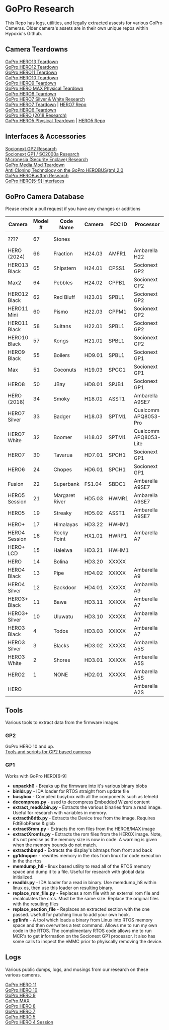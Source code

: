 # GoPro Research

This Repo has logs, utilities, and legally extracted assests for various GoPro Cameras. Older camera's assets are in their own unique repos within Hypoxic's Github.

## Camera Teardowns 
[GoPro HERO13 Teardown](https://gethypoxic.com/blogs/technical/gopro-hero13-black-teardown)   
[GoPro HERO12 Teardown](https://gethypoxic.com/blogs/technical/gopro-hero12-teardown-gopro-max2-sneak-peak)   
[GoPro HERO11 Teardown](https://gethypoxic.com/blogs/technical/gopro-hero11-teardown)   
[GoPro HERO10 Teardown](https://gethypoxic.com/blogs/technical/gopro-hero10-teardown)   
[GoPro HERO9 Teardown](https://gethypoxic.com/blogs/technical/gopro-hero9-teardown)   
[GoPro HERO MAX Physical Teardown](https://gethypoxic.com/blogs/technical/gopro-max-teardown)  
[GoPro HERO8 Teardown](https://gethypoxic.com/blogs/technical/gopro-hero8-teardown)    
[GoPro HERO7 Silver & White Research](https://gethypoxic.com/blogs/technical/gopro-hero7-silver-gopro-hero7-white-research)  
[GoPro HERO7 Teardown](https://gethypoxic.com/blogs/technical/gopro-hero7-teardown) | [HERO7 Repo](https://github.com/hypoxic/gopro-HERO7)  
[GoPro HERO6 Teardown](https://gethypoxic.com/blogs/technical/gopro-hero6-teardown-preliminary)  
[GoPro HERO (2018 Research)](https://gethypoxic.com/blogs/technical/latest-gopro-hero-is-actually-a-gopro-hero5)  
[GoPro HERO5 Physical Teardown](https://gethypoxic.com/blogs/technical/gopro-hero5-tear-down-and-software-study) | [HERO5 Repo](https://github.com/hypoxic/hero5)

## Interfaces & Accessories
[Socionext GP2 Research](https://gethypoxic.com/blogs/technical/socionext-gopro-gp2-research)   
[Socionext GP1 / SC2000a Research](https://gethypoxic.com/blogs/technical/socionext-gp1-sc2000a-study)   
[Micronesia (Security Enclave) Research](https://gethypoxic.com/blogs/technical/a-practical-guide-for-cracking-aes-128-encrypted-firmware-updates)  
[GoPro Media Mod Teardown](https://gethypoxic.com/blogs/technical/gopro-media-mod-teardown)   
[Anti Cloning Technology on the GoPro HEROBUS(tm) 2.0](https://gethypoxic.com/blogs/technical/anti-cloning-technology-on-the-gopro-herobus-2-0?_pos=2&_sid=d65b56eb9&_ss=r)  
[GoPro HEROBus(tm) Research](https://gethypoxic.com/blogs/technical/gopro-herobus-for-gopro-hero5)  
[GoPro HERO\[5-9\] Interfaces](https://gethypoxic.com/blogs/technical/gopro-hero5-interfaces)  

## GoPro Camera Database
Please create a pull request if you have any changes or additions

|Camera       |Model #|Code Name     |Camera|FCC ID|Processor   |Sensor       |Wifi/BT |Notes |
|-------------|-------|--------------|------|------|------------|-------------|--------|--|
|????         |67     |Stones        |      |      |            |             |        |Might be transcoder  |
|HERO (2024)  |66     |Fraction      |H24.03|AMFR1 |Ambarella H22|Sony IMX688? |BCM43456|Chicony Whitelabelled |
|HERO13 Black |65     |Shipstern     |H24.01|CPSS1 |Socionext GP2|Sony IMX677L |BCM4381 |  |
|Max2         |64     |Pebbles       |H24.02|CPPB1 |Socionext GP2|Sony IMX677L |BCM4362 |  |
|HERO12 Black |62     |Red Bluff     |H23.01|SPBL1 |Socionext GP2 |Sony IMX677L |QCA9377 |  |
|HERO11 Mini  |60     |Pismo         |H22.03|CPPM1 |Socionext GP2|Sony IMX677L |QCA9377 |  |
|HERO11 Black |58     |Sultans       |H22.01|SPBL1 |Socionext GP2|Sony IMX677L |QCA9377 |  |
|HERO10 Black |57     |Kongs         |H21.01|SPBL1 |Socionext GP2|Sony IMX677  |QCA9377 |  |
|HERO9 Black  |55     |Boilers       |HD9.01|SPBL1 |Socionext GP1|Sony IMX677  |QCA9377 |  |
|Max          |51     |Coconuts      |H19.03|SPCC1 |Socionext GP1|Sony IMX577  |QCA9377 |  |
|HERO8        |50     |JBay          |HD8.01|SPJB1 |Socionext GP1|Sony IMX277  |QCA9377 |  |
|HERO (2018)  |34     |Smoky         |H18.01|ASST1 |Ambarella A9SE7|Sony IMX117  |QCA9377 |  |
|HERO7 Silver |33     |Badger        |H18.03|SPTM1 |Qualcomm APQ8053-Pro |Sony IMX458  |        |  |
|HERO7 White  |32     |Boomer        |H18.02|SPTM1 |Qualcomm APQ8053-Lite|Sony IMX458  |        |  |
|HERO7        |30     |Tavarua       |HD7.01|SPCH1 |Socionext GP1|Sony IMX277  |QCA9377 |  |
|HERO6        |24     |Chopes        |HD6.01|SPCH1 |Socionext GP1|Sony IMX277  |QCA9377 |  |
|Fusion       |22     |Superbank     |FS1.04|SBDC1 |Ambarella A9SE7|             |QCA9377 |  |
|HERO5 Session|21     |Margaret River|HD5.03|HWMR1 |Ambarella A9SE7|Sony IMX117  |QCA9377 |  |
|HERO5        |19     |Streaky       |HD5.02|ASST1 |Ambarella A9SE7|Sony IMX117  |QCA9377 |  |
|HERO+        |17     |Himalayas     |HD3.22|HWHM1 |            |             |        |  |
|HERO4 Session|16     |Rocky Point   |HX1.01|HWRP1 |Ambarella A7|Sony IMX117  |QCA6134X|  |
|HERO+ LCD    |15     |Haleiwa       |HD3.21|HWHM1 |            |             |        |  |
|HERO         |14     |Bolina        |HD3.20|XXXXX |            |             |        |  |
|HERO4 Black  |13     |Pipe          |HD4.02|XXXXX |Ambarella A9|Sony IMX117  |QCA6134X|  |
|HERO4 Silver |12     |Backdoor      |HD4.01|XXXXX |Ambarella A9|Sony IMX117  |QCA6134X|  |
|HERO3+ Black |11     |Bawa          |HD3.11|XXXXX |Ambarella A7|Sony IMX117  |        |  |
|HERO3+ Silver|10     |Uluwatu       |HD3.10|XXXXX |Ambarella A7|             |        |  |
|HERO3 Black  |4      |Todos         |HD3.03|XXXXX |Ambarella A7|Sony IMX117  |        |  |
|HERO3 Silver |3      |Blacks        |HD3.02|XXXXX |Ambarella A5S|MY9F002      |        |  |
|HERO3 White  |2      |Shores        |HD3.01|XXXXX |Ambarella A5S|MT9P001      |        |  |
|HERO2        |1      |NONE          |HD2.01|XXXXX |Ambarella A5S|MY9F002      |        |  |
|HERO         |       |              |      |      |Ambarella A2S|MT9P006I12STC|        |  |

## Tools 
Various tools to extract data from the firmware images. 

### GP2
GoPro HERO 10 and up.  
[Tools and scripts for GP2 based cameras](tools/GP2/readme.md)

### GP1
Works with GoPro HERO\[6-9\]
*   **unpackh6** - Breaks up the firmware into it's various binary blobs
*   **binldr.py** - IDA loader for RTOS straight from update file
*   **busybox** - Compiled busybox with all the components such as telnetd 
*   **decompress.py** - used to decompress Embedded Wizard content
*   **extract_read8.bin.py** - Extracts the various binaries from a read image. Useful for research with variables in memory. 
*   **extracth8dtb.py** - Extracts the Device tree from the image. Requires FdtBlobParse & glob
*   **extract8rom.py** - Extracts the rom files from the HERO8/MAX image
*   **extractXromfs.py** - Extracts the rom files from the HEROX image. Note, it's not precise as the memory size is now in code. A warning is given when the memory bounds do not match. 
*   **extracthbmpd** - Extracts the display's bitmaps from front and back
*   **gp1dropper** - rewrites memory in the rtos from linux for code execution in the the rtos
*   **memdump_h8** - linux based utility to read all of the RTOS memory space and dump it to a file. Useful for research with global data initialized. 
*   **readldr.py** - IDA loader for a read in binary. Use memdump_h8 within linux os, then use this loader on resulting binary.
*   **replace_rom_file.py** - Replaces a rom file with an external rom file and recalculates the crcs. Must be the same size. Replace the original files with the resulting files
*   **replace_section_file** - Replaces an extracted section with the one passed. Usefull for patching linux to add your own hook. 
*   **gp1info** - A tool which loads a binary from Linux into RTOS memory space and then overwrites a test command. Allows me to run my own code in the RTOS. 
The complimentary RTOS code allows me to run MCR's to get information on the Socionext GP1 processor. It also has some calls to inspect the eMMC prior to phyiscally removing the device. 

## Logs
Various public dumps, logs, and musings from our research on these various cameras.   

[GoPro HERO 11](https://github.com/hypoxic/GoPro-Research/tree/master/GoPro%20HERO11)  
[GoPro HERO 10](https://github.com/hypoxic/GoPro-Research/tree/master/GoPro%20HERO10)  
[GoPro HERO 9](https://github.com/hypoxic/GoPro-Research/tree/master/Gopro%20HERO9)  
[GoPro MAX](https://github.com/hypoxic/GoPro-Research/tree/master/GoPro_Max)   
[GoPro HERO 8](https://github.com/hypoxic/GoPro-Research/tree/master/GoPro%20HERO8)  
[GoPro HERO 7](https://github.com/hypoxic/gopro-HERO7)   
[GoPro HERO 5](https://github.com/hypoxic/hero5)   
[GoPro HERO 4 Session](https://github.com/hypoxic/hero4-session)  

